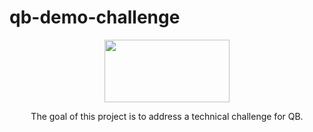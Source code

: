 # qb-demo-challenge
<p align="center">
    <a href="https://seekvectorlogo.com/quick-base-vector-logo-svg/" target="_blank"><img src="https://seekvectorlogo.com/wp-content/uploads/2022/02/quick-base-vector-logo-2022.png" width="200" height="100"/></a>
    <p align="center">
        The goal of this project is to address a technical challenge for QB.
    </p>
</p>
